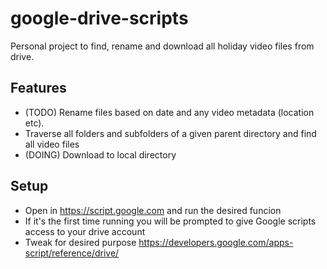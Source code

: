 # google-drive-scripts
Personal project to find, rename and download all holiday video files from drive. 

## Features
* (TODO) Rename files based on date and any video metadata (location etc).
* Traverse all folders and subfolders of a given parent directory and find all video files
* (DOING) Download to local directory

## Setup
* Open in https://script.google.com and run the desired funcion
* If it's the first time running you will be prompted to give Google scripts access to your drive account
* Tweak for desired purpose https://developers.google.com/apps-script/reference/drive/
